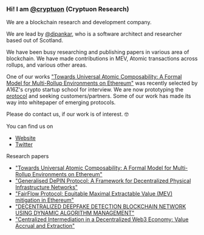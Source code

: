 ### Hi! I am [@cryptuon](https://twitter.com/cryptuon) (Cryptuon Research)

We are a blockchain research and development company. 

We are lead by [@dipankar](https://github.com/dipankar), who is a software architect and researcher based out of Scotland. 

We have been busy researching and publishing papers in various area of blockchain. We have made contributions in MEV, Atomic transactions across rollups, and various other areas.

One of our works ["Towards Universal Atomic Composability: A Formal Model for Multi-Rollup Environments on Ethereum"](https://github.com/cryptuon/tesseract-paper) was recently selected by A16Z's crypto startup school for interview. We are now prototyping the [protocol](https://github.com/cryptuon/tesseract) and seeking customers/partners. Some of our work has made its way into whitepaper of emerging protocols. 

Please do contact us, if our work is of interest. 🤓

You can find us on
 * [Website](https://cryptuon.com)
 * [Twitter](https://twitter.com/cryptuon)


Research papers
 * ["Towards Universal Atomic Composability: A Formal Model for Multi-Rollup Environments on Ethereum"](https://github.com/cryptuon/tesseract-paper)
 * ["Generalised DePIN Protocol: A Framework for Decentralized Physical Infrastructure Networks"](https://github.com/cryptuon/generalised-depin-protocol)
 * ["FairFlow Protocol: Equitable Maximal Extractable Value (MEV) mitigation in Ethereum"](https://github.com/cryptuon/fairflow-protocol-paper)
 * ["DECENTRALIZED DEEPFAKE DETECTION BLOCKCHAIN NETWORK USING DYNAMIC ALGORITHM MANAGEMENT"](https://github.com/cryptuon/deepfake-detection-network)
 * ["Centralized Intermediation in a Decentralized Web3 Economy: Value Accrual and Extraction"](https://github.com/cryptuon/decentralised-web3-value-accrual)
